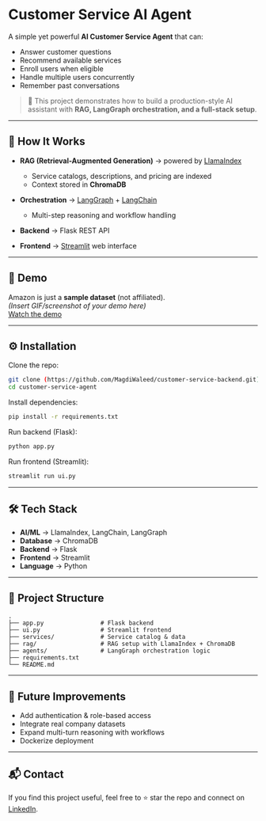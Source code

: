 # Customer Service AI Agent

A simple yet powerful **AI Customer Service Agent** that can:
- Answer customer questions  
- Recommend available services  
- Enroll users when eligible  
- Handle multiple users concurrently  
- Remember past conversations  

> 🚀 This project demonstrates how to build a production-style AI assistant with **RAG, LangGraph orchestration, and a full-stack setup**.  

---

## 🔎 How It Works

- **RAG (Retrieval-Augmented Generation)** → powered by [LlamaIndex](https://github.com/jerryjliu/llama_index)  
  - Service catalogs, descriptions, and pricing are indexed  
  - Context stored in **ChromaDB**  

- **Orchestration** → [LangGraph](https://github.com/langchain-ai/langgraph) + [LangChain](https://github.com/langchain-ai/langchain)  
  - Multi-step reasoning and workflow handling  

- **Backend** → Flask REST API  
- **Frontend** → [Streamlit](https://streamlit.io/) web interface  

---

## 📸 Demo

Amazon is just a **sample dataset** (not affiliated).  
*(Insert GIF/screenshot of your demo here)*  
[Watch the demo](https://youtu.be/R7gtjDmP00I)

---

## ⚙️ Installation

Clone the repo:  
```bash
git clone (https://github.com/MagdiWaleed/customer-service-backend.git)
cd customer-service-agent
````

Install dependencies:

```bash
pip install -r requirements.txt
```

Run backend (Flask):

```bash
python app.py
```

Run frontend (Streamlit):

```bash
streamlit run ui.py
```

---

## 🛠 Tech Stack

* **AI/ML** → LlamaIndex, LangChain, LangGraph
* **Database** → ChromaDB
* **Backend** → Flask
* **Frontend** → Streamlit
* **Language** → Python

---

## 📂 Project Structure

```
.
├── app.py                # Flask backend
├── ui.py                 # Streamlit frontend
├── services/             # Service catalog & data
├── rag/                  # RAG setup with LlamaIndex + ChromaDB
├── agents/               # LangGraph orchestration logic
├── requirements.txt
└── README.md
```

---

## 🚀 Future Improvements

* Add authentication & role-based access
* Integrate real company datasets
* Expand multi-turn reasoning with workflows
* Dockerize deployment

---

## 📬 Contact

If you find this project useful, feel free to ⭐ star the repo and connect on [LinkedIn](your-linkedin-url).

```
```
